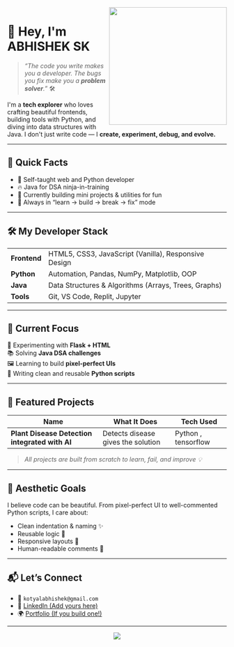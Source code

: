 <!-- README.md -->

<img align="right" width="270" src="https://media.giphy.com/media/qgQUggAC3Pfv687qPC/giphy.gif" />

# 👋 Hey, I'm ABHISHEK SK

> _“The code you write makes you a developer. The bugs you fix make you a **problem solver**.”_ 🛠️

I'm a **tech explorer** who loves crafting beautiful frontends, building tools with Python, and diving into data structures with Java. I don't just write code — I **create, experiment, debug, and evolve.**

---

## 🧩 Quick Facts

- 🧠 Self-taught web and Python developer
- 🔥 Java for DSA ninja-in-training
- 🧰 Currently building mini projects & utilities for fun
- 🎯 Always in “learn → build → break → fix” mode

---

## 🛠️ My Developer Stack

<table>
  <tr>
    <td><strong>Frontend</strong></td>
    <td>HTML5, CSS3, JavaScript (Vanilla), Responsive Design</td>
  </tr>
  <tr>
    <td><strong>Python</strong></td>
    <td>Automation, Pandas, NumPy, Matplotlib, OOP</td>
  </tr>
  <tr>
    <td><strong>Java</strong></td>
    <td>Data Structures & Algorithms (Arrays, Trees, Graphs)</td>
  </tr>
  <tr>
    <td><strong>Tools</strong></td>
    <td>Git, VS Code, Replit, Jupyter</td>
  </tr>
</table>

---

## 🎯 Current Focus

🧪 Experimenting with **Flask + HTML**  
📚 Solving **Java DSA challenges**  
🖼️ Learning to build **pixel-perfect UIs**  
🐍 Writing clean and reusable **Python scripts**

---

## 🌟 Featured Projects

| Name                                           | What It Does                      | Tech Used               |
|------------------------------------------------|-----------------------------------|-------------------------|
| **Plant Disease Detection integrated with AI** | Detects disease gives the solution| Python , tensorflow     |


> _All projects are built from scratch to learn, fail, and improve 💡_

---



## 🎨 Aesthetic Goals

I believe code can be beautiful. From pixel-perfect UI to well-commented Python scripts, I care about:

- Clean indentation & naming ✨
- Reusable logic 🧠
- Responsive layouts 📱
- Human-readable comments 💬

---

## 📬 Let’s Connect

- 📧 `kotyalabhishek@gmail.com`
- 💼 [LinkedIn (Add yours here)](https://linkedin.com/)
- 🌍 [Portfolio (If you build one!)](https://your-portfolio.com)

---

<p align="center">
  <img src="https://capsule-render.vercel.app/api?type=wave&color=0:00bfff,100:1e90ff&height=120&section=footer"/>
</p>
